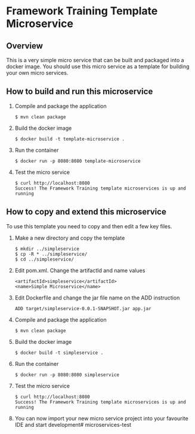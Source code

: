 Framework Training Template Microservice
========================================
Overview
--------
This is a very simple micro service that can be built and packaged into a docker image. You should use this micro service as a template for building your own micro services.

How to build and run this microservice
--------------------------------------

1. Compile and package the application

   ```
   $ mvn clean package
   ```
2. Build the docker image

   ```
   $ docker build -t template-microservice .
   ```
3. Run the container

   ```
   $ docker run -p 8080:8080 template-microservice
   ```
4. Test the micro service

   ```
   $ curl http://localhost:8080
   Success! The Framework Training template microservices is up and running
   ```

How to copy and extend this microservice
----------------------------------------
To use this template you need to copy and then edit a few key files.

1. Make a new directory and copy the template

   ```
   $ mkdir ../simpleservice
   $ cp -R * ../simpleservice/
   $ cd ../simpleservice/
   ```
2. Edit pom.xml. Change the artifactId and name values

   ```
   <artifactId>simpleservice</artifactId>
   <name>Simple Microservice</name>
   ```
3. Edit Dockerfile and change the jar file name on the ADD instruction

   ```
   ADD target/simpleservice-0.0.1-SNAPSHOT.jar app.jar
   ```
4. Compile and package the application

   ```
   $ mvn clean package
   ```
5. Build the docker image

   ```
   $ docker build -t simpleservice .
   ```
6. Run the container

   ```
   $ docker run -p 8080:8080 simpleservice
   ```
7. Test the micro service

   ```
   $ curl http://localhost:8080
   Success! The Framework Training template microservices is up and running
   ```
8. You can now import your new micro service project into your favourite IDE and start development# microservices-test
